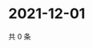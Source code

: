# 2021-12-01

共 0 条

<!-- BEGIN WEIBO -->
<!-- 最后更新时间 Wed Dec 01 2021 19:12:40 GMT+0800 (China Standard Time) -->

<!-- END WEIBO -->

